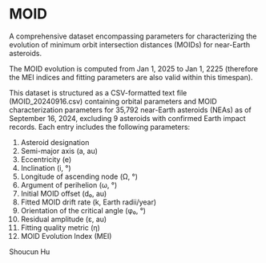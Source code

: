 # MOID
A comprehensive dataset encompassing parameters for characterizing the evolution of minimum orbit intersection distances (MOIDs) for near-Earth asteroids.

The MOID evolution is computed from Jan 1, 2025 to Jan 1, 2225 (therefore the MEI indices and fitting parameters are also valid within this timespan).

This dataset is structured as a CSV-formatted text file (MOID_20240916.csv) containing orbital parameters and MOID characterization parameters for 35,792 near-Earth asteroids (NEAs) as of September 16, 2024, excluding 9 asteroids with confirmed Earth impact records. Each entry includes the following parameters:

1) Asteroid designation
2) Semi-major axis (a, au)
3) Eccentricity (e)
4) Inclination (i, °)
5) Longitude of ascending node (Ω, °)
6) Argument of perihelion (ω, °)
7) Initial MOID offset (d₀, au)
8) Fitted MOID drift rate (k, Earth radii/year)
9) Orientation of the critical angle (φ₀, °)
10) Residual amplitude (ε, au)
11) Fitting quality metric (η)
12) MOID Evolution Index (MEI)

Shoucun Hu
